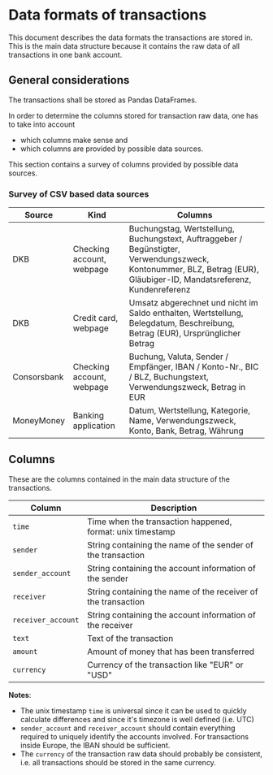 # Data formats of transactions

This document describes the data formats the transactions are
stored in. This is the main data structure because it contains
the raw data of all transactions in one bank account.

## General considerations

The transactions shall be stored as Pandas DataFrames. 

In order to determine the columns stored for transaction raw 
data, one has to take into account

* which columns make sense and
* which columns are provided by possible data sources.

This section contains a survey of columns provided by possible
data sources.

### Survey of CSV based data sources

| Source  | Kind  | Columns  |
|---|---|---|
| DKB  | Checking account, webpage  | Buchungstag, Wertstellung, Buchungstext, Auftraggeber / Begünstigter, Verwendungszweck, Kontonummer, BLZ, Betrag (EUR), Gläubiger-ID, Mandatsreferenz, Kundenreferenz |
| DKB  | Credit card, webpage       | Umsatz abgerechnet und nicht im Saldo enthalten, Wertstellung, Belegdatum, Beschreibung, Betrag (EUR), Ursprünglicher Betrag  |
| Consorsbank  | Checking account, webpage | Buchung, Valuta, Sender / Empfänger, IBAN / Konto-Nr., BIC / BLZ, Buchungstext, Verwendungszweck, Betrag in EUR |
| MoneyMoney  | Banking application | Datum, Wertstellung, Kategorie, Name, Verwendungszweck, Konto, Bank, Betrag, Währung  |

## Columns

These are the columns contained in the main data structure
of the transactions.

| Column | Description |
|--------|-------------|
| `time` | Time when the transaction happened, format: unix timestamp |
| `sender` | String containing the name of the sender of the transaction |
| `sender_account` | String containing the account information of the sender |
| `receiver` | String containing the name of the receiver of the transaction |
| `receiver_account` | String containing the account information of the receiver |
| `text` | Text of the transaction |
| `amount` | Amount of money that has been transferred |
| `currency` | Currency of the transaction like "EUR" or "USD" |


**Notes**:

* The unix timestamp `time` is universal since it can be used to quickly calculate differences and since it's timezone is well defined (i.e. UTC)
* `sender_account` and `receiver_account` should contain everything required to uniquely identify the accounts involved. For transactions inside Europe, the IBAN should be sufficient.
* The `currency` of the transaction raw data should probably be consistent, i.e. all transactions should be stored in the same currency.